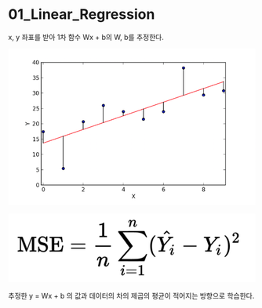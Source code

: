 # 01_Linear_Regression

x, y 좌표를 받아 1차 함수 Wx + b의 W, b를 추정한다.

![](images/linear_regression.png)

![](images/mse.png)

추정한 y = Wx + b 의 값과 데이터의 차의 제곱의 평균이 적어지는 방향으로 학습한다. 